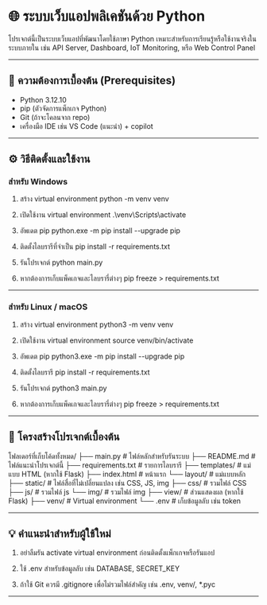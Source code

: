# 🌐 ระบบเว็บแอปพลิเคชันด้วย Python

โปรเจกต์นี้เป็นระบบเว็บแอปที่พัฒนาโดยใช้ภาษา Python เหมาะสำหรับการเรียนรู้หรือใช้งานจริงในระบบภายใน เช่น API Server, Dashboard, IoT Monitoring, หรือ Web Control Panel

---

## 🔧 ความต้องการเบื้องต้น (Prerequisites)

- Python 3.12.10
- pip (ตัวจัดการแพ็กเกจ Python)
- Git (ถ้าจะโคลนจาก repo)
- เครื่องมือ IDE เช่น VS Code (แนะนำ) + copilot

---

## ⚙️ วิธีติดตั้งและใช้งาน

### สำหรับ Windows

1. สร้าง virtual environment
python -m venv venv

2. เปิดใช้งาน virtual environment
.\venv\Scripts\activate

3. อัพเดต pip
python.exe -m pip install --upgrade pip

4. ติดตั้งไลบรารีที่จำเป็น
pip install -r requirements.txt

5. รันโปรเจกต์
python main.py

6. หากต้องการเก็บแพ็คเกจและไลบรารี่ต่างๆ
pip freeze > requirements.txt

---

### สำหรับ Linux / macOS


1. สร้าง virtual environment
python3 -m venv venv

2. เปิดใช้งาน virtual environment
source venv/bin/activate

3. อัพเดต pip
python3.exe -m pip install --upgrade pip

4. ติดตั้งไลบรารี
pip install -r requirements.txt

5. รันโปรเจกต์
python3 main.py

6. หากต้องการเก็บแพ็คเกจและไลบรารี่ต่างๆ
pip freeze > requirements.txt

---

## 📂 โครงสร้างโปรเจกต์เบื้องต้น


โฟลเดอร์ที่เก็บโค้ดทั้งหมด/
├── main.py                 # ไฟล์หลักสำหรับรันระบบ
├── README.md               # ไฟล์แนะนำโปรเจกต์นี้
├── requirements.txt        # รายการไลบรารี
├── templates/              # แม่แบบ HTML (หากใช้ Flask)
    ├── index.html          # หน้าแรก
    └── layout/             # แม่แบบหลัก
├── static/                 # ไฟล์สื่อที่ไม่เปลี่ยนแปลง เช่น CSS, JS, img
    ├── css/                # รวมไฟล์ CSS
    ├── js/                 # รวมไฟล์ js
    └── img/                # รวมไฟล์ img
├── view/                   # ส่วนแสดงผล (หากใช้ Flask)
├── venv/                   # Virtual environment
└── .env                    # เก็บข้อมูลลับ เช่น token

---

## 💡 คำแนะนำสำหรับผู้ใช้ใหม่

1. อย่าลืมรัน activate virtual environment ก่อนติดตั้งแพ็กเกจหรือรันแอป

2. ใช้ .env สำหรับข้อมูลลับ เช่น DATABASE, SECRET_KEY

3. ถ้าใช้ Git ควรมี .gitignore เพื่อไม่รวมไฟล์สำคัญ เช่น .env, venv/, *.pyc

---